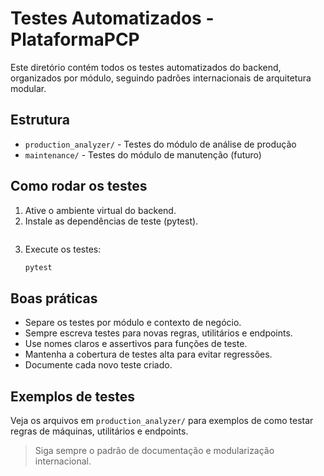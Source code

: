 # Testes Automatizados - PlataformaPCP

Este diretório contém todos os testes automatizados do backend, organizados por módulo, seguindo padrões internacionais de arquitetura modular.

## Estrutura
- `production_analyzer/` - Testes do módulo de análise de produção
- `maintenance/` - Testes do módulo de manutenção (futuro)

## Como rodar os testes
1. Ative o ambiente virtual do backend.
2. Instale as dependências de teste (pytest).
   ```bash
   ```
3. Execute os testes:
   ```bash
   pytest
   ```

## Boas práticas
- Separe os testes por módulo e contexto de negócio.
- Sempre escreva testes para novas regras, utilitários e endpoints.
- Use nomes claros e assertivos para funções de teste.
- Mantenha a cobertura de testes alta para evitar regressões.
- Documente cada novo teste criado.

## Exemplos de testes
Veja os arquivos em `production_analyzer/` para exemplos de como testar regras de máquinas, utilitários e endpoints.

> Siga sempre o padrão de documentação e modularização internacional. 